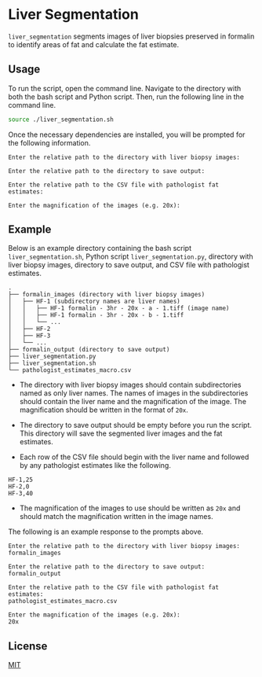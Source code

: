 # Liver Segmentation

`liver_segmentation` segments images of liver biopsies preserved in formalin to identify areas of fat and calculate the fat estimate.

## Usage

To run the script, open the command line. Navigate to the directory with both the bash script and Python script. Then, run the following line in the command line.

```bash
source ./liver_segmentation.sh
```

Once the necessary dependencies are installed, you will be prompted for the following information.

```
Enter the relative path to the directory with liver biopsy images:

Enter the relative path to the directory to save output:

Enter the relative path to the CSV file with pathologist fat estimates:

Enter the magnification of the images (e.g. 20x):
```

## Example

Below is an example directory containing the bash script `liver_segmentation.sh`, Python script `liver_segmentation.py`, directory with liver biopsy images, directory to save output, and CSV file with pathologist estimates.

```
.
├── formalin_images (directory with liver biopsy images)
│   ├── HF-1 (subdirectory names are liver names)
│   │   ├── HF-1 formalin - 3hr - 20x - a - 1.tiff (image name)
│   │   ├── HF-1 formalin - 3hr - 20x - b - 1.tiff
│   │   └── ...
│   ├── HF-2
│   ├── HF-3
│   └── ...
├── formalin_output (directory to save output)
├── liver_segmentation.py
├── liver_segmentation.sh
└── pathologist_estimates_macro.csv
```

* The directory with liver biopsy images should contain subdirectories named as only liver names. The names of images in the subdirectories should contain the liver name and the magnification of the image. The magnification should be written in the format of `20x`.

* The directory to save output should be empty before you run the script. This directory will save the segmented liver images and the fat estimates.

* Each row of the CSV file should begin with the liver name and followed by any pathologist estimates like the following.

```
HF-1,25
HF-2,0
HF-3,40
```

* The magnification of the images to use should be written as `20x` and should match the magnification written in the image names.

The following is an example response to the prompts above.

```
Enter the relative path to the directory with liver biopsy images:
formalin_images

Enter the relative path to the directory to save output:
formalin_output

Enter the relative path to the CSV file with pathologist fat estimates:
pathologist_estimates_macro.csv

Enter the magnification of the images (e.g. 20x):
20x
```

## License
[MIT](https://choosealicense.com/licenses/mit/)
